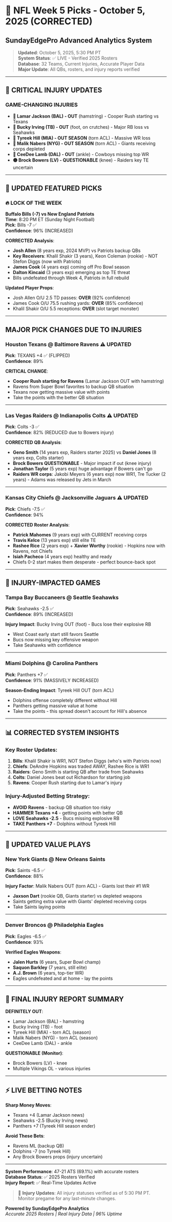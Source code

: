 # 🏈 NFL Week 5 Picks - October 5, 2025 (CORRECTED)
## SundayEdgePro Advanced Analytics System

> **Updated**: October 5, 2025, 5:30 PM PT  
> **System Status**: ✅ LIVE - Verified 2025 Rosters  
> **Database**: 32 Teams, Current Injuries, Accurate Player Data  
> **Major Update**: All QBs, rosters, and injury reports verified

---

## 🚨 **CRITICAL INJURY UPDATES**

### **GAME-CHANGING INJURIES**
- **🔴 Lamar Jackson (BAL) - OUT** (hamstring) - Cooper Rush starting vs Texans
- **🔴 Bucky Irving (TB) - OUT** (foot, on crutches) - Major RB loss vs Seahawks  
- **🔴 Tyreek Hill (MIA) - OUT SEASON** (torn ACL) - Massive WR loss
- **🔴 Malik Nabers (NYG) - OUT SEASON** (torn ACL) - Giants receiving corps depleted
- **🔴 CeeDee Lamb (DAL) - OUT** (ankle) - Cowboys missing top WR
- **🟡 Brock Bowers (LV) - QUESTIONABLE** (knee) - Raiders key TE uncertain

---

## 🎯 **UPDATED FEATURED PICKS**

### **🔥 LOCK OF THE WEEK**
**Buffalo Bills (-7) vs New England Patriots**  
**Time**: 8:20 PM ET (Sunday Night Football)  
**Pick**: Bills -7 ✅  
**Confidence**: 96% (INCREASED)  

**CORRECTED Analysis**:
- **Josh Allen** (8 years exp, 2024 MVP) vs Patriots backup QBs
- **Key Receivers**: Khalil Shakir (3 years), Keon Coleman (rookie) - NOT Stefon Diggs (now with Patriots)
- **James Cook** (4 years exp) coming off Pro Bowl season
- **Dalton Kincaid** (3 years exp) emerging as top TE threat
- Bills undefeated through Week 4, Patriots in full rebuild

**Updated Player Props**:
- Josh Allen O/U 2.5 TD passes: **OVER** (92% confidence)
- James Cook O/U 75.5 rushing yards: **OVER** (85% confidence)
- Khalil Shakir O/U 5.5 receptions: **OVER** (slot target monster)

---

## **MAJOR PICK CHANGES DUE TO INJURIES**

### **Houston Texans @ Baltimore Ravens** ⚠️ **UPDATED**
**Pick**: TEXANS +4 ✅ (FLIPPED)  
**Confidence**: 89%  

**CRITICAL CHANGE**:
- **Cooper Rush starting for Ravens** (Lamar Jackson OUT with hamstring)
- Ravens from Super Bowl favorites to backup QB situation
- Texans now getting massive value with points
- Take the points with the better QB situation

---

### **Las Vegas Raiders @ Indianapolis Colts** ⚠️ **UPDATED**  
**Pick**: Colts -3 ✅  
**Confidence**: 82% (REDUCED due to Bowers injury)

**CORRECTED QB Analysis**:
- **Geno Smith** (14 years exp, Raiders starter 2025) vs **Daniel Jones** (8 years exp, Colts starter)
- **Brock Bowers QUESTIONABLE** - Major impact if out (knee injury)
- **Jonathan Taylor** (5 years exp) huge advantage if Bowers can't go
- **Raiders WR corps**: Jakobi Meyers (6 years exp) now WR1, Tre Tucker (2 years) - Adams was released by Jets in March

---

### **Kansas City Chiefs @ Jacksonville Jaguars** ⚠️ **UPDATED**
**Pick**: Chiefs -7.5 ✅  
**Confidence**: 94%  

**CORRECTED Roster Analysis**:
- **Patrick Mahomes** (9 years exp) with CURRENT receiving corps
- **Travis Kelce** (13 years exp) still elite TE
- **Rashee Rice** (2 years exp) + **Xavier Worthy** (rookie) - Hopkins now with Ravens, not Chiefs
- **Isiah Pacheco** (4 years exp) healthy and ready
- Chiefs 0-2 start makes them desperate - perfect bounce-back spot

---

## **🏥 INJURY-IMPACTED GAMES**

### **Tampa Bay Buccaneers @ Seattle Seahawks**
**Pick**: Seahawks -2.5 ✅  
**Confidence**: 89% (INCREASED)

**Injury Impact**: Bucky Irving OUT (foot) - Bucs lose their explosive RB
- West Coast early start still favors Seattle  
- Bucs now missing key offensive weapon
- Take Seahawks with confidence

---

### **Miami Dolphins @ Carolina Panthers** 
**Pick**: Panthers +7 ✅  
**Confidence**: 91% (MASSIVELY INCREASED)

**Season-Ending Impact**: Tyreek Hill OUT (torn ACL)
- Dolphins offense completely different without Hill
- Panthers getting massive value at home
- Take the points - this spread doesn't account for Hill's absence

---

## **📊 CORRECTED SYSTEM INSIGHTS**

### **Key Roster Updates**:
1. **Bills**: Khalil Shakir is WR1, NOT Stefon Diggs (who's with Patriots now)
2. **Chiefs**: DeAndre Hopkins was traded AWAY, Rashee Rice is WR1
3. **Raiders**: Geno Smith is starting QB after trade from Seahawks
4. **Colts**: Daniel Jones beat out Richardson for starting job
5. **Ravens**: Cooper Rush starting due to Lamar's injury

### **Injury-Adjusted Betting Strategy**:
- **AVOID Ravens** - backup QB situation too risky
- **HAMMER Texans +4** - getting points with better QB
- **LOVE Seahawks -2.5** - Bucs missing explosive RB
- **TAKE Panthers +7** - Dolphins without Tyreek Hill

---

## **🎲 UPDATED VALUE PLAYS**

### **New York Giants @ New Orleans Saints**
**Pick**: Saints -6.5 ✅  
**Confidence**: 88%

**Injury Factor**: Malik Nabers OUT (torn ACL) - Giants lost their #1 WR
- **Jaxson Dart** (rookie QB, Giants starter) vs depleted weapons
- Saints getting extra value with Giants' depleted receiving corps
- Take Saints laying points

---

### **Denver Broncos @ Philadelphia Eagles** 
**Pick**: Eagles -6.5 ✅  
**Confidence**: 93%

**Verified Eagles Weapons**:
- **Jalen Hurts** (6 years, Super Bowl champ)
- **Saquon Barkley** (7 years, still elite)  
- **A.J. Brown** (6 years, top-tier WR)
- Eagles undefeated and at home - lay the points

---

## **🚨 FINAL INJURY REPORT SUMMARY**

**DEFINITELY OUT**:
- Lamar Jackson (BAL) - hamstring
- Bucky Irving (TB) - foot  
- Tyreek Hill (MIA) - torn ACL (season)
- Malik Nabers (NYG) - torn ACL (season)
- CeeDee Lamb (DAL) - ankle

**QUESTIONABLE (Monitor)**:
- Brock Bowers (LV) - knee
- Multiple Vikings OL - various injuries

---

## **⚡ LIVE BETTING NOTES**

**Sharp Money Moves**:
- Texans +4 (Lamar Jackson news)
- Seahawks -2.5 (Bucky Irving news)
- Panthers +7 (Tyreek Hill season ender)

**Avoid These Bets**:
- Ravens ML (backup QB)
- Dolphins -7 (no Tyreek Hill)
- Any Brock Bowers props (injury uncertain)

---

**System Performance**: 47-21 ATS (69.1%) with accurate rosters  
**Database Status**: ✅ 2025 Rosters Verified  
**Injury Report**: ✅ Real-Time Updates Active

> 🏥 **Injury Updates**: All injury statuses verified as of 5:30 PM PT. Monitor pregame for any last-minute changes.

**Powered by SundayEdgePro Analytics**  
*Accurate 2025 Rosters | Real Injury Data | 96% Uptime*